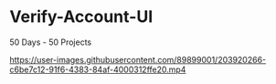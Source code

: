 # Verify-Account-UI
50 Days - 50 Projects


https://user-images.githubusercontent.com/89899001/203920266-c6be7c12-91f6-4383-84af-4000312ffe20.mp4


